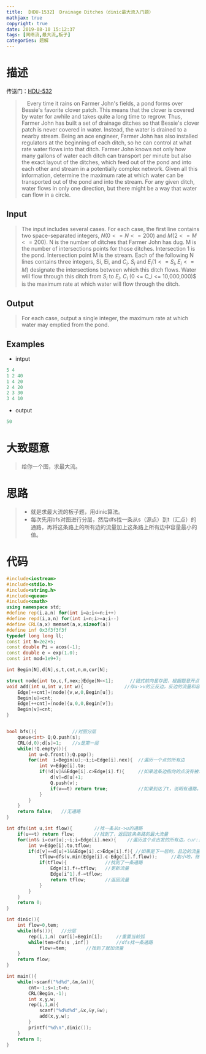 ```yaml
---
title: 【HDU-1532】 Drainage Ditches（dinic最大流入门题）
mathjax: true
copyright: true
date: 2019-08-10 15:12:37
tags: [网络流,最大流,板子]
categories: 题解
---
```

# 描述
传送门：[HDU-532](http://acm.hdu.edu.cn/showproblem.php?pid=1532)

>&emsp;Every time it rains on Farmer John's fields, a pond forms over Bessie's favorite clover patch. This means that the clover is covered by water for awhile and takes quite a long time to regrow. Thus, Farmer John has built a set of drainage ditches so that Bessie's clover patch is never covered in water. Instead, the water is drained to a nearby stream. Being an ace engineer, Farmer John has also installed regulators at the beginning of each ditch, so he can control at what rate water flows into that ditch. 
Farmer John knows not only how many gallons of water each ditch can transport per minute but also the exact layout of the ditches, which feed out of the pond and into each other and stream in a potentially complex network. 
Given all this information, determine the maximum rate at which water can be transported out of the pond and into the stream. For any given ditch, water flows in only one direction, but there might be a way that water can flow in a circle. 

<!--more-->
## Input
> The input includes several cases. For each case, the first line contains two space-separated integers, $N (0 <= N <= 200)$ and $M (2 <= M <= 200)$. N is the number of ditches that Farmer John has dug. M is the number of intersections points for those ditches. Intersection 1 is the pond. Intersection point M is the stream. Each of the following N lines contains three integers, Si, Ei, and $C_i$. $S_i$ and $E_i (1 <= S_i, E_i <= M)$ designate the intersections between which this ditch flows. Water will flow through this ditch from $S_i$ to $E_i$. $C_i$ (0 <= C_i <= 10,000,000)$ is the maximum rate at which water will flow through the ditch.

## Output
> For each case, output a single integer, the maximum rate at which water may emptied from the pond. 

## Examples
* intput
```c++
5 4
1 2 40
1 4 20
2 4 20
2 3 30
3 4 10
```
* output
```c++
50
```

# 大致题意
> 给你一个图，求最大流。

# 思路
>* 就是求最大流的板子题，用dinic算法。
>* 每次先用bfs对图进行分层，然后dfs找一条从s（源点）到t（汇点）的通路，再将这条路上的所有边的流量加上这条路上所有边中容量最小的值。

# 代码
```c++
#include<iostream>
#include<stdio.h>
#include<string.h>
#include<queue>
#include<cmath>
using namespace std;
#define rep(i,a,n) for(int i=a;i<=n;i++)
#define repd(i,a,n) for(int i=n;i>=a;i--)
#define CRL(a,x) memset(a,x,sizeof(a))
#define inf 0x3f3f3f3f
typedef long long ll;
const int N=2e2+5;
const double Pi = acos(-1);
const double e = exp(1.0);
const int mod=1e9+7;

int Begin[N],d[N],s,t,cnt,n,m,cur[N];

struct node{int to,c,f,nex;}Edge[N<<1];      //链式前向星存图，根据题意开点的两倍的边 c:容量，f:流量，一次存两条边，i^1和i就是一队正反边
void add(int u,int v,int w){               //存u->v的正反边，反边的流量和容量都是0
    Edge[++cnt]=(node){v,w,0,Begin[u]};
    Begin[u]=cnt;
    Edge[++cnt]=(node){u,0,0,Begin[v]};
    Begin[v]=cnt;
}


bool bfs(){             //对图分层
    queue<int> Q;Q.push(s);
    CRL(d,0);d[s]=1;    //s是第一层
    while(!Q.empty()){
        int u=Q.front();Q.pop();
        for(int  i=Begin[u];~i;i=Edge[i].nex){  //遍历一个点的所有边
            int v=Edge[i].to;
            if(!d[v]&&Edge[i].c>Edge[i].f){     //如果这条边指向的点没有被访问过且这条边流量还没满。
                d[v]=d[u]+1;
                Q.push(v);
                if(v==t) return true;           //如果到达了t，说明有通路。
            }
        }
    }
    return false;   //无通路
}

int dfs(int u,int flow){        //找一条从s->u的通路
    if(u==t) return flow;       //找到了，返回这条条路的最大流量
    for(int& i=cur[u];~i;i=Edge[i].nex){    //遍历这个点出发的所有边，cur:当前弧优化，之前找过的边就不找了
        int v=Edge[i].to,tflow;
        if(d[v]==d[u]+1&&Edge[i].c>Edge[i].f){ //如果是下一层的，且边的流量还没满
            tflow=dfs(v,min(Edge[i].c-Edge[i].f,flow));     //取小地，继续dfs
            if(tflow){              //找到了一条通路
                Edge[i].f+=tflow;   //更新流量
                Edge[i^1].f-=tflow;
                return tflow;       //返回流量
            }
        }
    }
    return 0;
}

int dinic(){
    int flow=0,tem;
    while(bfs()){   //分层
        rep(i,1,n) cur[i]=Begin[i];     //重置当前弧
        while(tem=dfs(s ,inf))          //dfs找一条通路
            flow+=tem;       //找到了就加流量
    }
    return flow;
}

int main(){
    while(~scanf("%d%d",&m,&n)){
        cnt=-1;s=1;t=n;
        CRL(Begin,-1);
        int x,y,w;
        rep(i,1,m){
            scanf("%d%d%d",&x,&y,&w);
            add(x,y,w);
        }
        printf("%d\n",dinic());
    }
    return 0;
}

```
